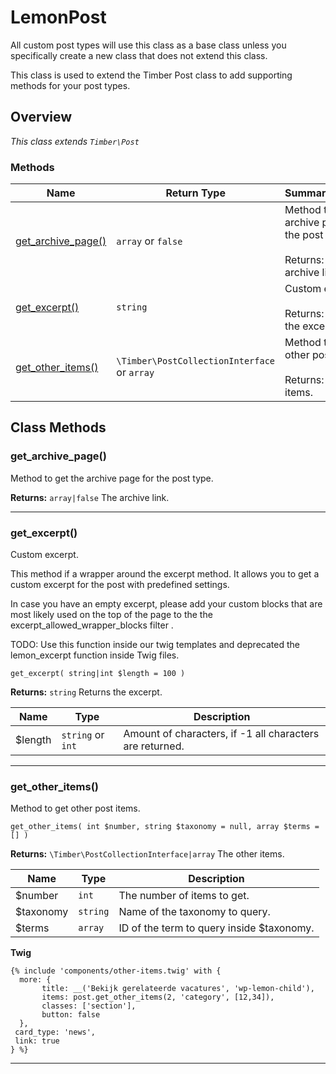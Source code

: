# LemonPost

All custom post types will use this class as a base class unless you specifically create a new class that does not extend this class.

This class is used to extend the Timber Post class to add supporting methods for your post types.

<!--more-->

## Overview

*This class extends `Timber\Post`*  
  

### Methods

<div class="table-methods table-responsive">

| Name | Return Type | Summary/Returns |
| --- | --- | --- |
| <span class="method-name">[get_archive_page()](#get_archive_page)</span> | <span class="method-type">`array` or `false`</span> | <span class="method-description">Method to get the archive page for the post type.<br/><br/><span class="method-return"><span class="method-return-label">Returns:</span> The archive link.</span></span> |
| <span class="method-name">[get_excerpt()](#get_excerpt)</span> | <span class="method-type">`string`</span> | <span class="method-description">Custom excerpt.<br/><br/><span class="method-return"><span class="method-return-label">Returns:</span> Returns the excerpt.</span></span> |
| <span class="method-name">[get_other_items()](#get_other_items)</span> | <span class="method-type">`\Timber\PostCollectionInterface` or `array`</span> | <span class="method-description">Method to get other post items.<br/><br/><span class="method-return"><span class="method-return-label">Returns:</span> The other items.</span></span> |

</div>


## Class Methods

### get\_archive\_page()

Method to get the archive page for the post type.

**Returns:** `array|false` The archive link.

---

### get\_excerpt()

Custom excerpt.

This method if a wrapper around the excerpt method.
It allows you to get a custom excerpt for the post with predefined settings.

In case you have an empty excerpt, please add your custom blocks that are most likely used on the top of the page to the the excerpt_allowed_wrapper_blocks filter .

TODO:  Use this function inside our twig templates and deprecated the lemon_excerpt function inside Twig files.

`get_excerpt( string|int $length = 100 )`

**Returns:** `string` Returns the excerpt.

<div class="table-responsive">

| Name | Type | Description |
| --- | --- | --- |
| $length | `string` or `int` | Amount of characters, if -1 all characters are returned. |

</div>

---

### get\_other\_items()

Method to get other post items.

`get_other_items( int $number, string $taxonomy = null, array $terms = [] )`

**Returns:** `\Timber\PostCollectionInterface|array` The other items.

<div class="table-responsive">

| Name | Type | Description |
| --- | --- | --- |
| $number | `int` | The number of items to get. |
| $taxonomy | `string` | Name of the taxonomy to query. |
| $terms | `array` | ID of the term to query inside $taxonomy. |

</div>

**Twig**

```twig
{% include 'components/other-items.twig' with {
  more: {
       title: __('Bekijk gerelateerde vacatures', 'wp-lemon-child'),
       items: post.get_other_items(2, 'category', [12,34]),
       classes: ['section'],
       button: false
  },
 card_type: 'news',
 link: true
} %}
```

---

